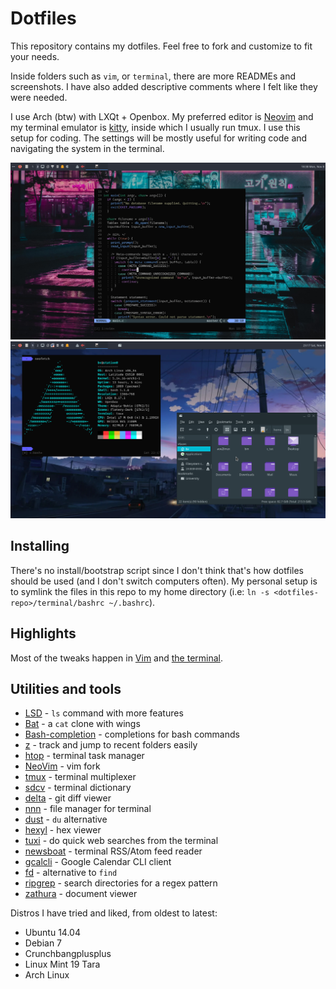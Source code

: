 # Dotfiles

This repository contains my dotfiles. Feel free to fork and customize to fit your needs.

Inside folders such as `vim`, or `terminal`, there are more READMEs and screenshots. I have also added descriptive comments where I felt like they were needed.

I use Arch (btw) with LXQt + Openbox. My preferred editor is [Neovim](https://github.com/bihanviranga/dotfiles/tree/master/vim) and my terminal emulator is [kitty](https://github.com/bihanviranga/dotfiles/tree/master/terminal), inside which I usually run tmux. I use this setup for coding. The settings will be mostly useful for writing code and navigating the system in the terminal.

![image1](images/378a58b-2.png)
![image2](images/378a58b.png)

## Installing
There's no install/bootstrap script since I don't think that's how dotfiles should be used (and I don't switch computers often). My personal setup is to symlink the files in this repo to my home directory (i.e: `ln -s <dotfiles-repo>/terminal/bashrc ~/.bashrc`).

## Highlights
Most of the tweaks happen in [Vim](https://github.com/bihanviranga/dotfiles/tree/master/vim) and [the terminal](https://github.com/bihanviranga/dotfiles/tree/master/terminal).

## Utilities and tools
- [LSD](https://github.com/Peltoche/lsd) - `ls` command with more features
- [Bat](https://github.com/sharkdp/bat) - a `cat` clone with wings
- [Bash-completion](https://github.com/scop/bash-completion) - completions for bash commands
- [z](https://github.com/rupa/z) - track and jump to recent folders easily
- [htop](https://hisham.hm/htop/) - terminal task manager
- [NeoVim](https://neovim.io) - vim fork
- [tmux](https://github.com/tmux/tmux/wiki) - terminal multiplexer
- [sdcv](http://dushistov.github.io/sdcv/) - terminal dictionary
- [delta](https://github.com/dandavison/delta) - git diff viewer
- [nnn](https://github.com/jarun/nnn) - file manager for terminal
- [dust](https://github.com/bootandy/dust) - `du` alternative
- [hexyl](https://github.com/sharkdp/hexyl) - hex viewer
- [tuxi](https://github.com/Bugswriter/tuxi) - do quick web searches from the terminal
- [newsboat](https://newsboat.org/) - terminal RSS/Atom feed reader
- [gcalcli](https://github.com/insanum/gcalcli/) - Google Calendar CLI client
- [fd](https://github.com/sharkdp/fd) - alternative to `find`
- [ripgrep](https://github.com/BurntSushi/ripgrep) - search directories for a regex pattern
- [zathura](https://github.com/pwmt/zathura) - document viewer

Distros I have tried and liked, from oldest to latest:
- Ubuntu 14.04
- Debian 7
- Crunchbangplusplus
- Linux Mint 19 Tara
- Arch Linux
